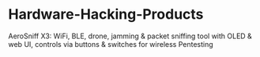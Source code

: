 # Hardware-Hacking-Products
AeroSniff X3: WiFi, BLE, drone, jamming &amp; packet sniffing tool with OLED &amp; web UI, controls via buttons &amp; switches for wireless Pentesting
